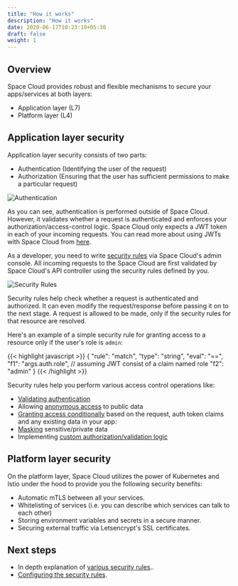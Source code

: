 ```yaml
---
title: "How it works"
description: "How it works"
date: 2020-06-17T10:23:19+05:30
draft: false
weight: 1
---
```


## Overview

Space Cloud provides robust and flexible mechanisms to secure your apps/services at both layers:

- Application layer (L7)
- Platform layer (L4)

## Application layer security

Application layer security consists of two parts:
- Authentication (Identifying the user of the request)
- Authorization (Ensuring that the user has sufficient permissions to make a particular request)

![Authentication](/images/architectures/authentication.png)

As you can see, authentication is performed outside of Space Cloud. However, it validates whether a request is authenticated and enforces your authorization/access-control logic. Space Cloud only expects a JWT token in each of your incoming requests. You can read more about using JWTs with Space Cloud from [here](/security/jwt-based-authentication).

As a developer, you need to write [security rules](/security/security-rules) via Space Cloud's admin console. All incoming requests to the Space Cloud are first validated by Space Cloud's API controller using the security rules defined by you. 

![Security Rules](/images/architectures/security-rules.png)

Security rules help check whether a request is authenticated and authorized. It can even modify the request/response before passing it on to the next stage. A request is allowed to be made, only if the security rules for that resource are resolved. 

Here's an example of a simple security rule for granting access to a resource only if the user's role is `admin`:

{{< highlight javascript >}}
{
  "rule": "match",
  "type": "string",
  "eval": "==",
  "f1": "args.auth.role", // assuming JWT consist of a claim named role
  "f2": "admin" 
}
{{< /highlight >}}

Security rules help you perform various access control operations like:

- [Validating authentication](/security/security-rules/authenticated-access)
- Allowing [anonymous access](/security/security-rules/anonymous-access) to public data
- [Granting access conditionally](/security/security-rules/conditional-access) based on the request, auth token claims and any existing data in your app:
- [Masking](/security/security-rules/masking-data) sensitive/private data     
- Implementing [custom authorization/validation logic](/security/security-rules/custom-authorization-logic)

## Platform layer security

On the platform layer, Space Cloud utilizes the power of Kubernetes and Istio under the hood to provide you the following security benefits:

- Automatic mTLS between all your services.
- Whitelisting of services (i.e. you can describe which services can talk to each other) 
- Storing environment variables and secrets in a secure manner.
- Securing external traffic via Letsencrypt's SSL certificates.  

## Next steps

- In depth explanation of [various security rules](/security/security-rules)..
- [Configuring the security rules](/security/security-rules/configuring-rules).